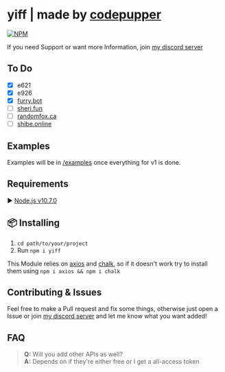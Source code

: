 # yiff | made by [codepupper](https://werewovles-yiff.me "my homepage")

[![NPM](https://nodei.co/npm/yiff.png)](https://nodei.co/npm/yiff/)

If you need Support or want more Information, join [my discord server](https://discord.gg/He2822y "a link to my discord server")

## To Do

- [x] e621
- [x] e926
- [x] [furry.bot](https://apidocs.furry.bot "furry.bot api docs")
- [ ] [sheri.fun](https://sheri.fun "link to sheri.fun")
- [ ] [randomfox.ca](https://randomfox.ca "link to randomfox.ca")
- [ ] [shibe.online](https://shibe.online "link to shibe.online")

## Examples

Examples will be in [/examples](https://github.com/yiff/tree/master/examples "a link to the examples, once they're there") once everything for v1 is done.

## Requirements

▶️ [Node.js v10.7.0](https://nodejs.org/en/ "A link to the node.js website")

<!-- `Optional:` Paid Sheri.fun API Key -->

## 📦 Installing

1. `cd path/to/your/project`
2. Run `npm i yiff`

This Module relies on [axios](https://npmjs.org/package/axios "A link to the axios package on npm") and [chalk](https://npmjs.org/package/chalk "A link to the chalk package on npm"), so if it doesn't work try to install them using `npm i axios && npm i chalk`

## Contributing & Issues

Feel free to make a Pull request and fix some things, otherwise just open a Issue or join [my discord server](https://discord.gg/He2822y) and let me know what you want added!

## FAQ

> **Q:** Will you add other APIs as well?\
> **A:** Depends on if they're either free or I get a all-access token
